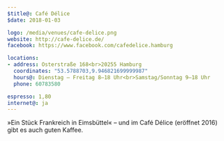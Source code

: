 ```yaml
---
$title@: Café Délice
$date: 2018-01-03

logo: /media/venues/cafe-delice.png
website: http://cafe-delice.de/
facebook: https://www.facebook.com/cafedelice.hamburg

locations:
- address: Osterstraße 168<br>20255 Hamburg
  coordinates: "53.5788703,9.946821699999987"
  hours@: Dienstag – Freitag 8–18 Uhr<br>Samstag/Sonntag 9–18 Uhr
  phone: 60783580

espresso: 1,80
internet@: ja
---
```


»Ein Stück Frankreich in Eimsbüttel« – und im Café Délice (eröffnet 2016) gibt es auch guten Kaffee.